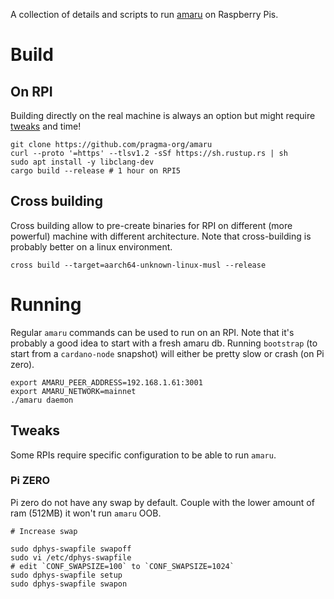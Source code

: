 A collection of details and scripts to run [amaru](https://github.com/pragma-org/amaru) on Raspberry Pis.

# Build

## On RPI

Building directly on the real machine is always an option but might require [tweaks](#tweaks) and time!

```shell
git clone https://github.com/pragma-org/amaru
curl --proto '=https' --tlsv1.2 -sSf https://sh.rustup.rs | sh
sudo apt install -y libclang-dev 
cargo build --release # 1 hour on RPI5
```

## Cross building

Cross building allow to pre-create binaries for RPI on different (more powerful) machine with different architecture.
Note that cross-building is probably better on a linux environment.

```shell
cross build --target=aarch64-unknown-linux-musl --release
```

# Running

Regular `amaru` commands can be used to run on an RPI. Note that it's probably a good idea to start with a fresh amaru db. Running `bootstrap` (to start from a `cardano-node` snapshot) will either be pretty slow or crash (on Pi zero).

```shell
export AMARU_PEER_ADDRESS=192.168.1.61:3001
export AMARU_NETWORK=mainnet
./amaru daemon
```

## Tweaks

Some RPIs require specific configuration to be able to run `amaru`.

### Pi ZERO

Pi zero do not have any swap by default. Couple with the lower amount of ram (512MB) it won't run `amaru` OOB.

```shell
# Increase swap

sudo dphys-swapfile swapoff
sudo vi /etc/dphys-swapfile
# edit `CONF_SWAPSIZE=100` to `CONF_SWAPSIZE=1024`
sudo dphys-swapfile setup
sudo dphys-swapfile swapon
```